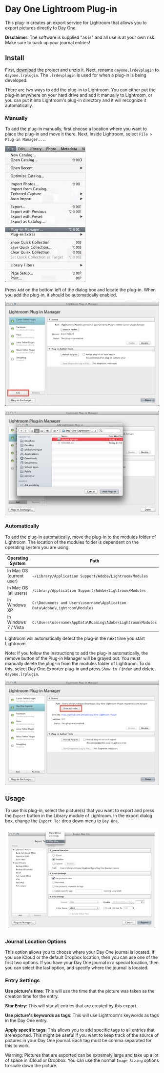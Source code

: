 # Day One Lightroom Plug-in

This plug-in creates an export service for Lightroom that allows you to export pictures directly to Day One.

**Disclaimer**: The software is supplied "as is" and all use is at your own risk. Make sure to back up your journal entries!

## Install

First, [download][1] the project and unzip it. Next, rename `dayone.lrdevplugin` to `dayone.lrplugin`. The `.lrdevplugin` is used for when a plug-in is being developed.

There are two ways to add the plug-in to Lightroom. You can either put the plug-in anywhere on your hard drive and add it manually to Lightroom, or you can put it into Lightroom's plug-in directory and it will recognize it automatically.


### Manually
To add the plug-in manually, first choose a location where you want to place the plug-in and move it there. Next, inside Lightroom, select `File > Plug-in Manager...`.

![](screenshots/manual-add-1.png)

Press `Add` on the bottom left of the dialog box and locate the plug-in. When you add the plug-in, it should be automatically enabled.

![](screenshots/manual-add-2.png)

![](screenshots/manual-add-3.png)


### Automatically
To add the plug-in automatically, move the plug-in to the modules folder of Lightroom. The location of the modules folder is dependent on the operating system you are using.

Operating System | Path
-----------------|------
In Mac OS (current user) | `~/Library/Application Support/Adobe/Lightroom/Modules`
In Mac OS (all users) | `/Library/Application Support/Adobe/Lightroom/Modules`
In Windows XP | `C:\Documents and Users\username\Application Data\Adobe\Lightroom\Modules`
In Windows 7 / Vista | `C:\Users\username\AppData\Roaming\Adobe\Lightroom\Modules`

Lightroom will automatically detect the plug-in the next time you start Lightroom.


Note: If you follow the instructions to add the plug-in automatically, the remove button of the Plug-in Manager will be grayed out. You must manually delete the plug-in from the modules folder of Lightroom. To do this, select Day One Exporter plug-in and press `Show in Finder` and delete `dayone.lrplugin`.

![](screenshots/remove.png)


## Usage

To use this plug-in, select the picture(s) that you want to export and press the `Export` button in the Library module of Lightroom. In the export dialog box, change the `Export To:` drop down menu to `Day One`.

![](screenshots/export-1.png)

### Journal Location Options
This option allows you to choose where your Day One journal is located. If you use iCloud or the default Dropbox location, then you can use one of the first two options. If you have your Day One journal in a special location, then you can select the last option, and specify where the journal is located.

### Entry Settings

**Use picture's time**: This will use the time that the picture was taken as the creation time for the entry.

**Star Entry**: This will star all entries that are created by this export.

**Use picture's keywords as tags**: This will use Lightroom's keywords as tags in the Day One entry.

**Apply specific tags**: This allows you to add specific tags to all entries that are exported. This might be useful if you want to keep track of the source of pictures in your Day One journal. Each tag must be comma separated for this to work.

Warning: Pictures that are exported can be extremely large and take up a lot of space in iCloud or Dropbox. You can use the normal `Image Sizing` options to scale down the picture.



[1]: https://github.com/philipbl/Day-One-Lightroom-Plugin/archive/master.zip
